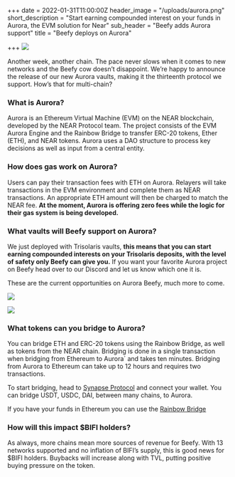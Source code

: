 +++
date = 2022-01-31T11:00:00Z
header_image = "/uploads/aurora.png"
short_description = "Start earning compounded interest on your funds in Aurora, the EVM solution for Near"
sub_header = "Beefy adds Aurora support"
title = "Beefy deploys on Aurora"

+++
![](/uploads/aurora.png)

Another week, another chain. The pace never slows when it comes to new networks and the Beefy cow doesn’t disappoint. We’re happy to announce the release of our new Aurora vaults, making it the thirteenth protocol we support. How’s that for multi-chain?

### What is Aurora?

Aurora is an Ethereum Virtual Machine (EVM) on the NEAR blockchain, developed by the NEAR Protocol team. The project consists of the EVM Aurora Engine and the Rainbow Bridge to transfer ERC-20 tokens, Ether (ETH), and NEAR tokens. Aurora uses a DAO structure to process key decisions as well as input from a central entity.

### How does gas work on Aurora?

Users can pay their transaction fees with ETH on Aurora. Relayers will take transactions in the EVM environment and complete them as NEAR transactions. An appropriate ETH amount will then be charged to match the NEAR fee. **At the moment, Aurora is offering zero fees while the logic for their gas system is being developed.**

### What vaults will Beefy support on Aurora?

We just deployed with Trisolaris vaults, **this means that you can start earning compounded interests on your Trisolaris deposits, with the level of safety only Beefy can give you.** If you want your favorite Aurora project on Beefy head over to our Discord and let us know which one it is.  
  
These are the current opportunities on Aurora Beefy, much more to come.

![](/uploads/aurora_p2.png)  
  
![](/uploads/aurora_p1.png)

### What tokens can you bridge to Aurora?

You can bridge ETH and ERC-20 tokens using the Rainbow Bridge, as well as tokens from the NEAR chain. Bridging is done in a single transaction when bridging from Ethereum to Aurora´ and takes ten minutes. Bridging from Aurora to Ethereum can take up to 12 hours and requires two transactions.

To start bridging, head to [Synapse Protocol](https://synapseprotocol.com/) and connect your wallet. You can bridge USDT, USDC, DAI, between many chains, to Aurora.

If you have your funds in Ethereum you can use the [Rainbow Bridge](https://rainbowbridge.app/transfer)

### How will this impact $BIFI holders?

As always, more chains mean more sources of revenue for Beefy. With 13 networks supported and no inflation of BIFI’s supply, this is good news for $BIFI holders. Buybacks will increase along with TVL, putting positive buying pressure on the token.